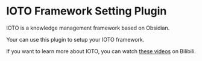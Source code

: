 # IOTO Framework Setting Plugin

IOTO is a knowledge management framework based on Obsidian.

Your can use this plugin to setup your IOTO framework.

If you want to learn more about IOTO, you can watch [these videos](https://space.bilibili.com/432408734/channel/collectiondetail?sid=1661676) on Bilibili.
